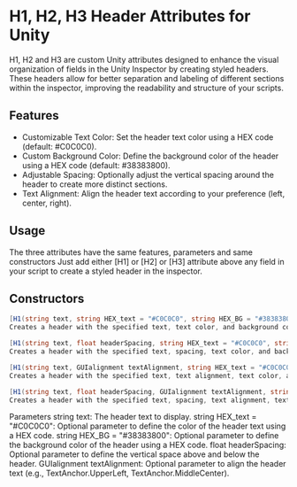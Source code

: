 # H1, H2, H3 Header Attributes for Unity
H1, H2 and H3 are custom Unity attributes designed to enhance the visual organization of fields in the Unity Inspector by creating styled headers. 
These headers allow for better separation and labeling of different sections within the inspector, improving the readability and structure of your scripts.

## Features
* Customizable Text Color: Set the header text color using a HEX code (default: #C0C0C0).
* Custom Background Color: Define the background color of the header using a HEX code (default: #38383800).
* Adjustable Spacing: Optionally adjust the vertical spacing around the header to create more distinct sections.
* Text Alignment: Align the header text according to your preference (left, center, right).

## Usage
The three attributes have the same features, parameters and same constructors
Just add either [H1] or [H2] or [H3] attribute above any field in your script to create a styled header in the inspector.

## Constructors
```c#
[H1(string text, string HEX_text = "#C0C0C0", string HEX_BG = "#38383800")]
Creates a header with the specified text, text color, and background color.

[H1(string text, float headerSpacing, string HEX_text = "#C0C0C0", string HEX_BG = "#38383800")]
Creates a header with the specified text, spacing, text color, and background color.

[H1(string text, GUIalignment textAlignment, string HEX_text = "#C0C0C0", string HEX_BG = "#38383800")]
Creates a header with the specified text, text alignment, text color, and background color.

[H1(string text, float headerSpacing, GUIalignment textAlignment, string HEX_text = "#C0C0C0", string HEX_BG = "#38383800")]
Creates a header with the specified text, spacing, text alignment, text color, and background color.
```
Parameters
string text: The header text to display.
string HEX_text = "#C0C0C0": Optional parameter to define the color of the header text using a HEX code.
string HEX_BG = "#38383800": Optional parameter to define the background color of the header using a HEX code.
float headerSpacing: Optional parameter to define the vertical space above and below the header.
GUIalignment textAlignment: Optional parameter to align the header text (e.g., TextAnchor.UpperLeft, TextAnchor.MiddleCenter).
